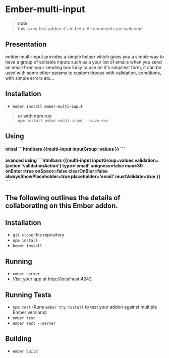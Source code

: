 # Ember-multi-input

>**note**<br>
>this is my first addon
>it's in beta. All comments are welcome

## Presentation

ember-multi-input provides a simple helper which gives you a simple way to have a group of editable inputs such as a your list of emails when you send an email from your sending box
Easy to use on it's simpliest form, it can be used with some other params to custom thoose with validation, conditions, with simple errors  etc...

## Installation

* `ember install ember-multi-input`<br>

>**or with npm run**<br>
>`npm install ember-multi-input --save-dev`

## Using
<h4> minal
```htmlbars
{{multi-input
  inputGroup=values
}}
```
<h4> avanced using
```htmlbars
{{multi-input
  inputGroup=values
  validation=(action 'validationAction')
  type='email'
  uniqness=false
  max=30
  onEnter=true
  onSpace=false
  clearOnBlur=false
  alwaysShowPlaceholder=true
  placeholder='email'
  mustValidate=true
}}
```



## The following outlines the details of collaborating on this Ember addon.
## Installation

* `git clone` this repository
* `npm install`
* `bower install`

## Running

* `ember server`
* Visit your app at http://localhost:4242.

## Running Tests

* `npm test` (Runs `ember try:testall` to test your addon against multiple Ember versions)
* `ember test`
* `ember test --server`

## Building

* `ember build`
